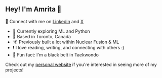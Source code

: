 ## Hey! I'm Amrita 👋


📧 Connect with me on [Linkedin](https://www.linkedin.com/in/amrita-ghag/) and [X](https://x.com/AmritaGhag)<br/>

- 🤖 Currently exploring ML and Python
- 📍 Based in Toronto, Canada
- ☀️ Previously built a lot within Nuclear Fusion & ML
- ❗️ I love reading, writing, and connecting with others :)
- 🥋 Fun fact: I'm a black belt in Taekwondo

Check out my [personal website](https://shore-floor-fc7.notion.site/Hi-I-m-Amrita-498de584ae584e8580464e4c16743a25) if you're interested in seeing more of my projects!<br/>
